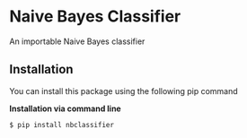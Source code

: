 # Naive Bayes Classifier
An importable Naive Bayes classifier

## Installation
You can install this package using the following pip command

**Installation via command line**
```shell
$ pip install nbclassifier
```
